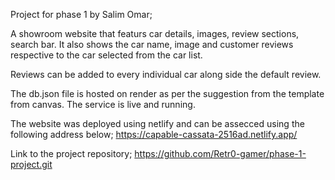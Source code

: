 Project for phase 1 by Salim Omar;


A showroom website that featurs car details, images, review sections, search bar. It also shows the car name, image and customer reviews respective to the car selected from the car list.


Reviews can be added to every individual car along side the default review.

The db.json file is hosted on render as per the suggestion from the template from canvas. The service is live and running.

The website was deployed using netlify and can be assecced using the following address below;
https://capable-cassata-2516ad.netlify.app/

Link to the project repository; https://github.com/Retr0-gamer/phase-1-project.git